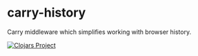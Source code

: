 # carry-history

Carry middleware which simplifies working with browser history.

[![Clojars Project](https://img.shields.io/clojars/v/carry-history.svg)](https://clojars.org/carry-history)